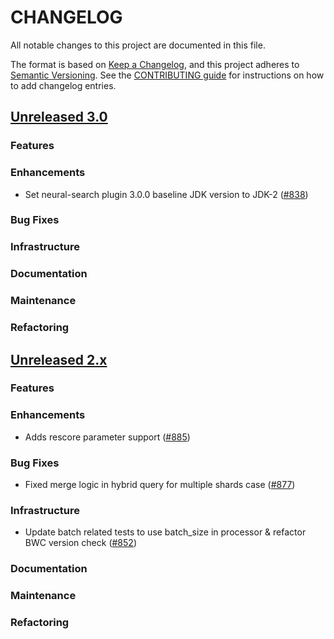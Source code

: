 # CHANGELOG
All notable changes to this project are documented in this file.

The format is based on [Keep a Changelog](https://keepachangelog.com/en/1.0.0/), and this project adheres to [Semantic Versioning](https://semver.org/spec/v2.0.0.html). See the [CONTRIBUTING guide](./CONTRIBUTING.md#Changelog) for instructions on how to add changelog entries.

## [Unreleased 3.0](https://github.com/opensearch-project/neural-search/compare/2.x...HEAD)
### Features
### Enhancements
- Set neural-search plugin 3.0.0 baseline JDK version to JDK-2 ([#838](https://github.com/opensearch-project/neural-search/pull/838))
### Bug Fixes
### Infrastructure
### Documentation
### Maintenance
### Refactoring

## [Unreleased 2.x](https://github.com/opensearch-project/neural-search/compare/2.16...2.x)
### Features
### Enhancements
- Adds rescore parameter support ([#885](https://github.com/opensearch-project/neural-search/pull/885)) 
### Bug Fixes
- Fixed merge logic in hybrid query for multiple shards case ([#877](https://github.com/opensearch-project/neural-search/pull/877))
### Infrastructure
- Update batch related tests to use batch_size in processor & refactor BWC version check ([#852](https://github.com/opensearch-project/neural-search/pull/852))
### Documentation
### Maintenance
### Refactoring

